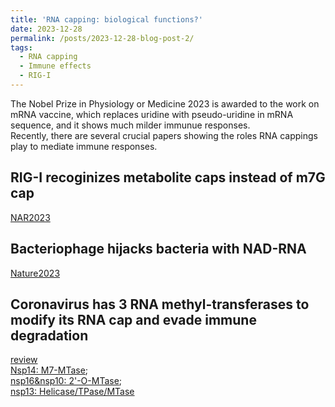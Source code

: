 ```yaml
---
title: 'RNA capping: biological functions?'
date: 2023-12-28
permalink: /posts/2023-12-28-blog-post-2/
tags:
  - RNA capping
  - Immune effects
  - RIG-I
---
```


The Nobel Prize in Physiology or Medicine 2023 is awarded to the work on mRNA vaccine, which replaces uridine with pseudo-uridine in mRNA sequence, and it shows much milder immunue responses.   
Recently, there are several crucial papers showing the roles RNA cappings play to mediate immune responses.

RIG-I recoginizes metabolite caps instead of m7G cap    
-----
[NAR2023](https://academic.oup.com/nar/article/51/15/8102/7199333)

Bacteriophage hijacks bacteria with NAD-RNA
-----
[Nature2023](https://www.nature.com/articles/s41586-023-06429-2)

Coronavirus has 3 RNA methyl-transferases to modify its RNA cap and evade immune degradation
------
[review](https://academic.oup.com/nar/article/44/16/7511/2460195?login=true)     
[Nsp14: M7-MTase](https://pubs.acs.org/doi/10.1021/acsinfecdis.1c00131);    
[nsp16&nsp10: 2'-O-MTase](https://www.pnas.org/doi/10.1073/pnas.2100170118);     
[nsp13: Helicase/TPase/MTase](https://www.cell.com/cell/fulltext/S0092-8674(03)00424-0?_returnURL=https%3A%2F%2Flinkinghub.elsevier.com%2Fretrieve%2Fpii%2FS0092867403004240%3Fshowall%3Dtrue)
